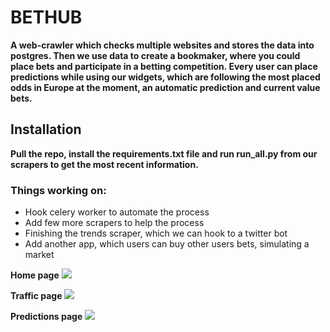 <h1>BETHUB</h1>
    <b>A web-crawler which checks multiple websites and stores the data into postgres.
    Then we use data to create a bookmaker, where you could place bets and participate in a
    betting competition. Every user can place predictions while using our widgets, which are
    following the most placed odds in Europe at the moment, an automatic prediction and 
    current value bets.</b>

<h2>Installation</h2>
    <b>Pull the repo, install the requirements.txt file and run run_all.py from our scrapers to get the most recent information.</b>
    
<h3>Things working on:</h3>
<ul>
    <li>Hook celery worker to automate the process</li>
    <li>Add few more scrapers to help the process</li>
    <li>Finishing the trends scraper, which we can hook to a twitter bot</li>
    <li>Add another app, which users can buy other users bets, simulating a market</li>
</ul>



<b>Home page</b>
<img src="https://serving.photos.photobox.com/32363632a32dde027804f1845ff2e30966ad70699534049cfae36f1d446bc484c1aace2e.jpg"></img>

<b>Traffic page</b>
<img src="https://serving.photos.photobox.com/67491438c6cca24f52d9669fbf4531bb6b62e7c741496e4a9ae02073fd0cd1c015abd510.jpg"></img>

<b>Predictions page</b>
<img src="https://serving.photos.photobox.com/97665076bb2e31b5daaac003915cd5cfed098de1ae854ed69d0958bf8b0d36d3ddad9bfd.jpg"></img>

